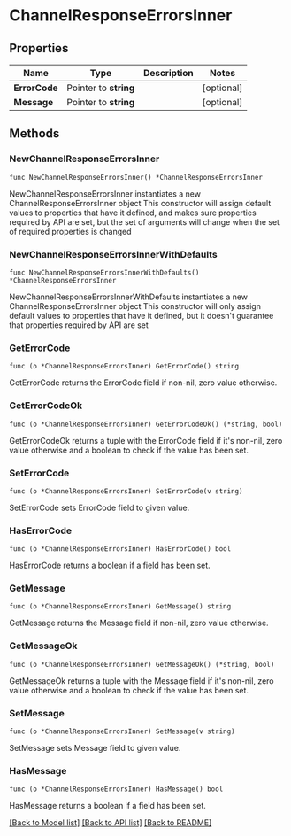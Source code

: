# ChannelResponseErrorsInner

## Properties

Name | Type | Description | Notes
------------ | ------------- | ------------- | -------------
**ErrorCode** | Pointer to **string** |  | [optional] 
**Message** | Pointer to **string** |  | [optional] 

## Methods

### NewChannelResponseErrorsInner

`func NewChannelResponseErrorsInner() *ChannelResponseErrorsInner`

NewChannelResponseErrorsInner instantiates a new ChannelResponseErrorsInner object
This constructor will assign default values to properties that have it defined,
and makes sure properties required by API are set, but the set of arguments
will change when the set of required properties is changed

### NewChannelResponseErrorsInnerWithDefaults

`func NewChannelResponseErrorsInnerWithDefaults() *ChannelResponseErrorsInner`

NewChannelResponseErrorsInnerWithDefaults instantiates a new ChannelResponseErrorsInner object
This constructor will only assign default values to properties that have it defined,
but it doesn't guarantee that properties required by API are set

### GetErrorCode

`func (o *ChannelResponseErrorsInner) GetErrorCode() string`

GetErrorCode returns the ErrorCode field if non-nil, zero value otherwise.

### GetErrorCodeOk

`func (o *ChannelResponseErrorsInner) GetErrorCodeOk() (*string, bool)`

GetErrorCodeOk returns a tuple with the ErrorCode field if it's non-nil, zero value otherwise
and a boolean to check if the value has been set.

### SetErrorCode

`func (o *ChannelResponseErrorsInner) SetErrorCode(v string)`

SetErrorCode sets ErrorCode field to given value.

### HasErrorCode

`func (o *ChannelResponseErrorsInner) HasErrorCode() bool`

HasErrorCode returns a boolean if a field has been set.

### GetMessage

`func (o *ChannelResponseErrorsInner) GetMessage() string`

GetMessage returns the Message field if non-nil, zero value otherwise.

### GetMessageOk

`func (o *ChannelResponseErrorsInner) GetMessageOk() (*string, bool)`

GetMessageOk returns a tuple with the Message field if it's non-nil, zero value otherwise
and a boolean to check if the value has been set.

### SetMessage

`func (o *ChannelResponseErrorsInner) SetMessage(v string)`

SetMessage sets Message field to given value.

### HasMessage

`func (o *ChannelResponseErrorsInner) HasMessage() bool`

HasMessage returns a boolean if a field has been set.


[[Back to Model list]](../README.md#documentation-for-models) [[Back to API list]](../README.md#documentation-for-api-endpoints) [[Back to README]](../README.md)



